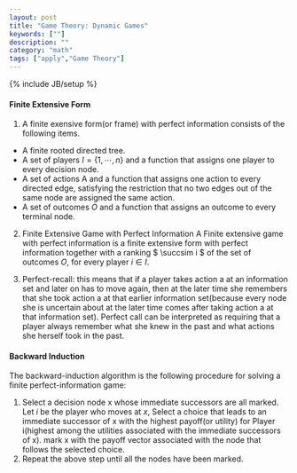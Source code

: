 ```yaml
---
layout: post
title: "Game Theory: Dynamic Games"
keywords: [""]
description: ""
category: "math"
tags: ["apply","Game Theory"]
---
```

{% include JB/setup %}

#### Finite Extensive Form
1. A finite exensive form(or frame) with perfect information consists of the following items.
- A finite rooted directed tree.
- A set of players $I = \{1,\cdots, n\}$ and a function that assigns one player to every decision
   node.
- A set of actions A and a function that assigns one action to every directed edge, satisfying the
   restriction that no two edges out of the same node are assigned the same action.
- A set of outcomes $O$ and a function that assigns an outcome to every terminal node.

2. Finite Extensive Game with Perfect Information
A Finite extensive game with perfect information is a finite extensive form with perfect information
together with a ranking $ \succsim i $ of the set of outcomes $O$, for every player $i \in I$.


3. Perfect-recall: this means that if a player takes action a at an information set and later on has
   to move again, then at the later time she remembers that she took action a at that earlier
   information set(because every node she is uncertain about at the later time comes after taking
   action a at that information set). Perfect call can be interpreted as requiring that a player
   always remember what she knew in the past and what actions she herself took in the past.


#### Backward Induction
The backward-induction algorithm is the following procedure for solving a finite perfect-information
game:
1. Select a decision node x whose immediate successors are all marked. Let $i$ be the player who
   moves at $x$, Select a choice that leads to an immediate successor of x with the highest
   payoff(or utility) for Player i(highest among the utilities associated with the immediate
   successors of x). mark x with the payoff vector associated with the node that follows the
   selected choice.
2. Repeat the above step until all the nodes have been marked.










